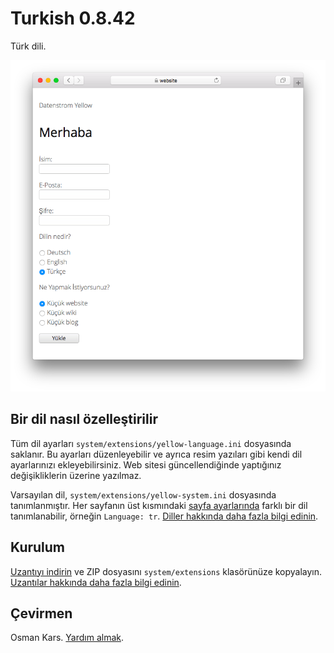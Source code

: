 # Turkish 0.8.42

Türk dili.

<p align="center"><img src="turkish-screenshot.png?raw=true" alt="Ekran görüntüsü"></p>

## Bir dil nasıl özelleştirilir

Tüm dil ayarları `system/extensions/yellow-language.ini` dosyasında saklanır. Bu ayarları düzenleyebilir ve ayrıca resim yazıları gibi kendi dil ayarlarınızı ekleyebilirsiniz. Web sitesi güncellendiğinde yaptığınız değişikliklerin üzerine yazılmaz.

Varsayılan dil, `system/extensions/yellow-system.ini` dosyasında tanımlanmıştır. Her sayfanın üst kısmındaki [sayfa ayarlarında](https://github.com/annaesvensson/yellow-core#settings-page) farklı bir dil tanımlanabilir, örneğin `Language: tr`. [Diller hakkında daha fazla bilgi edinin](https://datenstrom.se/yellow/help/how-to-customise-a-language).

## Kurulum

[Uzantıyı indirin](https://github.com/datenstrom/yellow-extensions/raw/main/downloads/turkish.zip) ve ZIP dosyasını `system/extensions` klasörünüze kopyalayın. [Uzantılar hakkında daha fazla bilgi edinin](https://github.com/annaesvensson/yellow-update). 

## Çevirmen

Osman Kars. [Yardım almak](https://datenstrom.se/yellow/help/).
